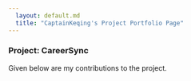 ```yaml
---
  layout: default.md
  title: "CaptainKeqing's Project Portfolio Page"
---
```


### Project: CareerSync

Given below are my contributions to the project.
